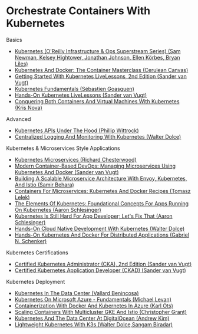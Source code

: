 # Orchestrate Containers With Kubernetes

Basics

* [Kubernetes (O'Reilly Infrastructure & Ops Superstream Series) (Sam Newman, Kelsey Hightower, Jonathan Johnson, Ellen Körbes, Bryan Liles)](https://learning.oreilly.com/videos/oreilly-infrastructure/0636920509271/)
* [Kubernetes And Docker: The Container Masterclass (Cerulean Canvas)](https://learning.oreilly.com/videos/kubernetes-and-docker/9781801075084)
* [Getting Started With Kubernetes LiveLessons, 2nd Edition (Sander van Vugt)](https://learning.oreilly.com/videos/getting-started-with/9780136787709)
* [Kubernetes Fundamentals (Sébastien Goasguen)](https://learning.oreilly.com/videos/kubernetes-fundamentals/9781492032144/)
* [Hands-On Kubernetes LiveLessons (Sander van Vugt)](https://learning.oreilly.com/videos/hands-on-kubernetes/9780136702887?autoplay=false)
* [Conquering Both Containers And Virtual Machines With Kubernetes (Kris Nova)](https://learning.oreilly.com/videos/kubernetes-is-still/0636920362876/)

Advanced

* [Kubernetes APIs Under The Hood (Phillip Wittrock)](https://learning.oreilly.com/videos/kubernetes-apis-under/0636920338604/)
* [Centralized Logging And Monitoring With Kubernetes (Walter Dolce)](https://learning.oreilly.com/videos/centralized-logging-and/9781838558673/)

Kubernetes & Microservices Style Applications

* [Kubernetes Microservices (Richard Chesterwood)](https://learning.oreilly.com/videos/kubernetes-microservices/10000DIHV201804/)
* [Modern Container-Based DevOps: Managing Microservices Using Kubernetes And Docker (Sander van Vugt)](https://learning.oreilly.com/videos/modern-container-based-devops/9780136870975)
* [Building A Scalable Microservice Architecture With Envoy, Kubernetes, And Istio (Samir Behara)](https://learning.oreilly.com/videos/building-a-scalable/0636920337478/)
* [Containers For Microservices: Kubernetes And Docker Recipes (Tomasz Lelek)](https://learning.oreilly.com/videos/containers-for-microservices/9781839214332/)
* [The Elements Of Kubernetes: Foundational Concepts For Apps Running On Kubernetes (Aaron Schlesinger)](https://learning.oreilly.com/videos/the-elements-of/0636920338123/)
* [Kubernetes Is Still Hard For App Developer; Let's Fix That (Aaron Schlesinger)](https://learning.oreilly.com/videos/kubernetes-is-still/0636920362876/)
* [Hands-On Cloud Native Development With Kubernetes (Walter Dolce)](https://learning.oreilly.com/videos/hands-on-cloud-native/9781838823849/)
* [Hands-On Kubernetes And Docker For Distributed Applications (Gabriel N. Schenker)](https://learning.oreilly.com/videos/hands-on-kubernetes-and/9781788994033/)

Kubernetes Certifications
* [Certified Kubernetes Administrator (CKA), 2nd Edition (Sander van Vugt)](https://learning.oreilly.com/videos/certified-kubernetes-administrator/9780137438419)
* [Certified Kubernetes Application Developer (CKAD) (Sander van Vugt)](https://learning.oreilly.com/videos/certified-kubernetes-application/9780136677628/)

Kubernetes Deployment

* [Kubernetes In The Data Center (Vallard Benincosa)](https://learning.oreilly.com/videos/kubernetes-in-the/9780135646441/)
* [Kubernetes On Microsoft Azure - Fundamentals (Michael Levan)](https://learning.oreilly.com/videos/kubernetes-on-microsoft/10009KAZ/)
* [Containerization With Docker And Kubernetes In Azure (Karl Ots)](https://learning.oreilly.com/videos/containerization-with-docker/9781789808575/)
* [Scaling Containers With Multicluster GKE And Istio (Christopher Grant)](https://learning.oreilly.com/videos/scaling-containers-with/0636920362548)
* [Kubernetes And The Data Center At DigitalOcean (Andrew Kim)](https://learning.oreilly.com/videos/kubernetes-and-the/0636920459897/)
* [Lightweight Kubernetes With K3s (Walter Dolce,Sangam Biradar)](https://learning.oreilly.com/videos/lightweight-kubernetes-with/9781838821173/)